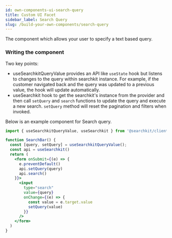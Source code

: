 ```yaml
---
id: own-components-ui-search-query
title: Custom UI Facet
sidebar_label: Search Query
slug: /build-your-own-components/search-query
---
```


The component which allows your user to specify a text based query.

### Writing the component

Two key points:
- useSearchkitQueryValue provides an API like `useState` hook but listens to changes to the query within searchkit instance. For example, if the customer navigated back and the query was updated to a previous value, the hook will update automatically.
- useSearchkit hook to get the searchkit's instance from the provider and then call `setQuery` and `search` functions to update the query and execute a new search. `setQuery` method will reset the pagination and filters when invoked.

Below is an example component for Search query.

```jsx
import { useSearchkitQueryValue, useSearchkit } from '@searchkit/client'

function SearchBar() {
  const [query, setQuery] = useSearchkitQueryValue();
  const api = useSearchkit()
  return (
    <form onSubmit={(e) => {
      e.preventDefault()
      api.setQuery(query)
      api.search()
    }}>
      <input
        type="search"
        value={query}
        onChange={(e) => {
          const value = e.target.value
          setQuery(value)
        }}
      />
    </form>
  )
}
```